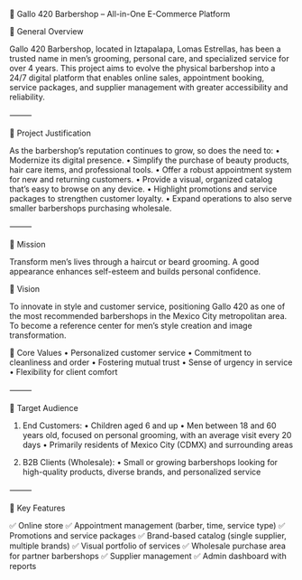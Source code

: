 💈 Gallo 420 Barbershop – All-in-One E-Commerce Platform

🧾 General Overview

Gallo 420 Barbershop, located in Iztapalapa, Lomas Estrellas, has been a trusted name in men’s grooming, personal care, and specialized service for over 4 years.
This project aims to evolve the physical barbershop into a 24/7 digital platform that enables online sales, appointment booking, service packages, and supplier management with greater accessibility and reliability.

⸻

🧠 Project Justification

As the barbershop’s reputation continues to grow, so does the need to:
	•	Modernize its digital presence.
	•	Simplify the purchase of beauty products, hair care items, and professional tools.
	•	Offer a robust appointment system for new and returning customers.
	•	Provide a visual, organized catalog that’s easy to browse on any device.
	•	Highlight promotions and service packages to strengthen customer loyalty.
	•	Expand operations to also serve smaller barbershops purchasing wholesale.

⸻

📌 Mission

Transform men’s lives through a haircut or beard grooming.
A good appearance enhances self-esteem and builds personal confidence.

🎯 Vision

To innovate in style and customer service, positioning Gallo 420 as one of the most recommended barbershops in the Mexico City metropolitan area.
To become a reference center for men’s style creation and image transformation.

🧭 Core Values
	•	Personalized customer service
	•	Commitment to cleanliness and order
	•	Fostering mutual trust
	•	Sense of urgency in service
	•	Flexibility for client comfort

⸻

👥 Target Audience

1. End Customers:
	•	Children aged 6 and up
	•	Men between 18 and 60 years old, focused on personal grooming, with an average visit every 20 days
	•	Primarily residents of Mexico City (CDMX) and surrounding areas

2. B2B Clients (Wholesale):
	•	Small or growing barbershops looking for high-quality products, diverse brands, and personalized service

⸻

🧩 Key Features

✅ Online store
✅ Appointment management (barber, time, service type)
✅ Promotions and service packages
✅ Brand-based catalog (single supplier, multiple brands)
✅ Visual portfolio of services
✅ Wholesale purchase area for partner barbershops
✅ Supplier management
✅ Admin dashboard with reports